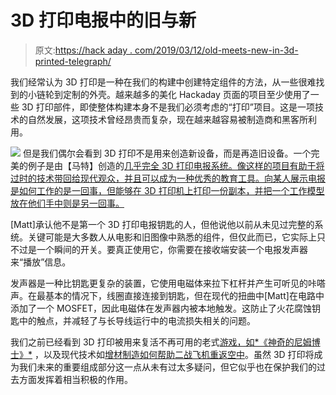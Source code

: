 # 3D 打印电报中的旧与新

> 原文:[https://hack aday . com/2019/03/12/old-meets-new-in-3d-printed-telegraph/](https://hackaday.com/2019/03/12/old-meets-new-in-3d-printed-telegraph/)

我们经常认为 3D 打印是一种在我们的构建中创建特定组件的方法，从一些很难找到的小链轮到定制的外壳。越来越多的美化 Hackaday 页面的项目至少使用了一些 3D 打印部件，即使整体构建本身不是我们必须考虑的“打印”项目。这是一项技术的自然发展，这项技术曾经昂贵而复杂，现在越来越容易被制造商和黑客所利用。

[![](../Images/3d7fa827cfc4bb3572275603a5a2531d.png)](https://hackaday.com/wp-content/uploads/2019/03/3dptelegraph_detail.png) 但是我们偶尔会看到 3D 打印不是用来创造新设备，而是再造旧设备。一个完美的例子是由【马特】创造的[几乎完全 3D 打印电报系统。像这样的项目有助于将过时的技术带回给现代观众，并且可以成为一种优秀的教育工具。向某人展示电报是如何工作的是一回事，但能够在 3D 打印机上打印一份副本，并把一个工作模型放在他们手中则是另一回事。](https://www.instructables.com/id/3D-Printed-Telegraph-Key-Sounder/)

[Matt]承认他不是第一个 3D 打印电报钥匙的人，但他说他以前从未见过完整的系统。关键可能是大多数人从电影和旧图像中熟悉的组件，但仅此而已，它实际上只不过是一个瞬间的开关。要真正使用它，你需要在接收端安装一个电报发声器来“播放”信息。

发声器是一种比钥匙更复杂的装置，它使用电磁体来拉下杠杆并产生可听见的咔嗒声。在最基本的情况下，线圈直接连接到钥匙，但在现代的扭曲中[Matt]在电路中添加了一个 MOSFET，因此电磁体在发声器内被本地触发。这防止了火花腐蚀钥匙中的触点，并减轻了与长导线运行中的电流损失相关的问题。

我们之前已经看到 3D 打印被用来复活不再可用的老式[游戏，如*《神奇的尼姆博士》*](https://hackaday.com/2018/12/24/vintage-toys-live-on-through-3d-printing/) ，以及现代技术如[增材制造如何帮助二战飞机重返空中](https://hackaday.com/2018/12/28/rebuilding-an-extremely-rare-twin-mustang-fighter/)。虽然 3D 打印将成为我们未来的重要组成部分这一点从未有过太多疑问，但它似乎也在保护我们的过去方面发挥着相当积极的作用。